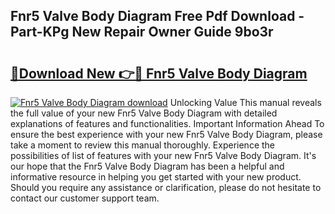 ## Fnr5 Valve Body Diagram Free Pdf Download - Part-KPg New Repair Owner Guide 9bo3r

# <h2><a href="http://dftvrtj.blite.top/?on=Fnr5+Valve+Body+Diagram">🔗Download New 👉🔴 Fnr5 Valve Body Diagram</a></h2>

[![Fnr5 Valve Body Diagram download](https://i.imgur.com/lujVjoI.png)](http://dftvrtj.blite.top/?on=Fnr5+Valve+Body+Diagram)
Unlocking Value This manual reveals the full value of your new Fnr5 Valve Body Diagram with detailed explanations of features and functionalities. Important Information Ahead To ensure the best experience with your new Fnr5 Valve Body Diagram, please take a moment to review this manual thoroughly. Experience the possibilities of list of features with your new Fnr5 Valve Body Diagram. It's our hope that the Fnr5 Valve Body Diagram has been a helpful and informative resource in helping you get started with your new product. Should you require any assistance or clarification, please do not hesitate to contact our customer support team.
